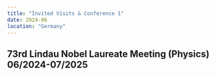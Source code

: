 ```yaml
---
title: "Invited Visits & Conference 1"
date: 2024-06
location: "Germany"
---
```

73rd Lindau Nobel Laureate Meeting (Physics)                            
06/2024-07/2025
---
